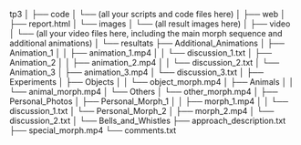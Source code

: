 tp3
│
├── code
│   └── (all your scripts and code files here)
│
├── web
│   ├── report.html
│   └── images
│       └── (all result images here)
│
├── video
│   └── (all your video files here, including the main morph sequence and additional animations)
│
└── resultats
    ├── Additional_Animations
    │   ├── Animation_1
    │   │   ├── animation_1.mp4
    │   │   └── discussion_1.txt
    │   ├── Animation_2
    │   │   ├── animation_2.mp4
    │   │   └── discussion_2.txt
    │   └── Animation_3
    │       ├── animation_3.mp4
    │       └── discussion_3.txt
    │
    ├── Experiments
    │   ├── Objects
    │   │   └── object_morph.mp4
    │   ├── Animals
    │   │   └── animal_morph.mp4
    │   └── Others
    │       └── other_morph.mp4
    │
    ├── Personal_Photos
    │   ├── Personal_Morph_1
    │   │   ├── morph_1.mp4
    │   │   └── discussion_1.txt
    │   └── Personal_Morph_2
    │       ├── morph_2.mp4
    │       └── discussion_2.txt
    │
    └── Bells_and_Whistles
        ├── approach_description.txt
        ├── special_morph.mp4
        └── comments.txt
